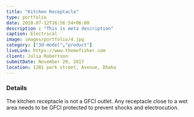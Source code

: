 ```yaml
---
title: "Kitchen Receptacle"
type: portfolio
date: 2018-07-12T16:56:54+06:00
description : "This is meta description"
caption: Electrical
image: images/portfolio/4.jpg
category: ["3d-model","product"]
liveLink: https://www.themefisher.com
client: Julia Robertson
submitDate: November 20, 2017
location: 1201 park street, Avenue, Dhaka
---
```

### Details

The kitchen receptacle is not a GFCI outlet. Any receptacle close to a wet area needs to be GFCI protected to prevent shocks and electrocution.

